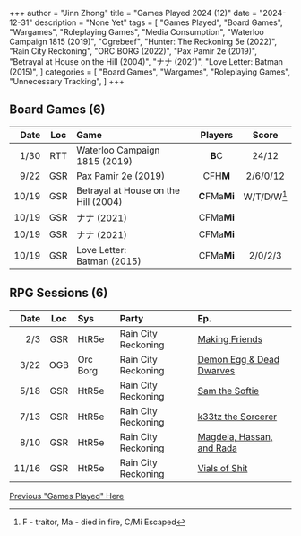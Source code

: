 +++ 
author = "Jinn Zhong" 
title = "Games Played 2024 (12)" 
date = "2024-12-31" 
description = "None Yet" 
tags = [
    "Games Played",
    "Board Games",
    "Wargames",
    "Roleplaying Games",
    "Media Consumption",
    "Waterloo Campaign 1815 (2019)",
    "Ogrebeef",
    "Hunter: The Reckoning 5e (2022)",
    "Rain City Reckoning",
    "ORC BORG (2022)",
    "Pax Pamir 2e (2019)",
    "Betrayal at House on the Hill (2004)",
    "ナナ (2021)",
    "Love Letter: Batman (2015)",
]
categories = [
    "Board Games",
    "Wargames",
    "Roleplaying Games",
    "Unnecessary Tracking",
]
+++

## Board Games (6)
| Date | Loc | Game | Players | Score |
| ---: | :---: | :--- | :---: | :---: |
| 1/30 | RTT | Waterloo Campaign 1815 (2019) | **B**C | 24/12 |
| 9/22 | GSR | Pax Pamir 2e (2019) | CFH**M** | 2/6/0/12 |
| 10/19 | GSR | Betrayal at House on the Hill (2004) | **C**FMa**Mi** | W/T/D/W[^1] |
| 10/19 | GSR | ナナ (2021) | CFMa**Mi** | |
| 10/19 | GSR | ナナ (2021) | CFMa**Mi** | |
| 10/19 | GSR | Love Letter: Batman (2015) | CFMa**Mi** | 2/0/2/3 |


## RPG Sessions (6)
| Date | Loc | Sys | Party | Ep. |
| ---: | :---: | :--- | :--- |:--- |
| 2/3 | GSR | HtR5e | Rain City Reckoning | [Making Friends](https://journal.jinnzhong.com/rcr-htr-e10-making-friends/) |
| 3/22 | OGB | Orc Borg | Rain City Reckoning | [Demon Egg & Dead Dwarves](https://journal.jinnzhong.com/rcr-orcborg-sp02-demon-egg-dead-dwarves/) |
| 5/18 | GSR | HtR5e | Rain City Reckoning | [Sam the Softie](https://journal.jinnzhong.com/rcr-htr-e11-sam-the-softie/) |
| 7/13 | GSR | HtR5e | Rain City Reckoning | [k33tz the Sorcerer](https://journal.jinnzhong.com/rcr-htr-e12-k33tz-the-sorcerer/) |
| 8/10 | GSR | HtR5e | Rain City Reckoning | [Magdela, Hassan, and Rada](https://journal.jinnzhong.com/rcr-htr-e13-magdela-hassan-and-rada/) |
| 11/16 | GSR | HtR5e | Rain City Reckoning | [Vials of Shit](https://journal.jinnzhong.com/rcr-htr-e14-vials-of-shit/) |

[Previous "Games Played" Here](https://journal.jinnzhong.com/tags/games-played/)

[^1]: F - traitor, Ma - died in fire, C/Mi Escaped
